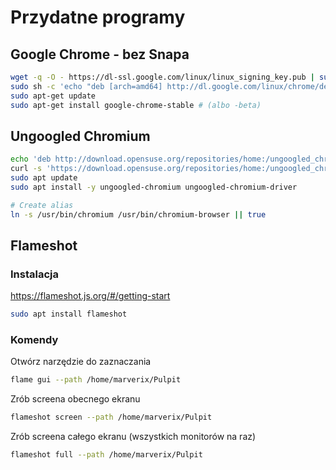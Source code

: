 # Przydatne programy

## Google Chrome - bez Snapa

```sh
wget -q -O - https://dl-ssl.google.com/linux/linux_signing_key.pub | sudo apt-key add -
sudo sh -c 'echo "deb [arch=amd64] http://dl.google.com/linux/chrome/deb/ stable main" >> /etc/apt/sources.list.d/google.list'
sudo apt-get update
sudo apt-get install google-chrome-stable # (albo -beta)
```

## Ungoogled Chromium

```sh
echo 'deb http://download.opensuse.org/repositories/home:/ungoogled_chromium/Ubuntu_Focal/ /' | sudo tee /etc/apt/sources.list.d/home-ungoogled_chromium.list > /dev/null
curl -s 'https://download.opensuse.org/repositories/home:/ungoogled_chromium/Ubuntu_Focal/Release.key' | gpg --dearmor | sudo tee /etc/apt/trusted.gpg.d/home-ungoogled_chromium.gpg > /dev/null
sudo apt update
sudo apt install -y ungoogled-chromium ungoogled-chromium-driver

# Create alias
ln -s /usr/bin/chromium /usr/bin/chromium-browser || true
```

## Flameshot

### Instalacja

https://flameshot.js.org/#/getting-start

```sh
sudo apt install flameshot
```

### Komendy

Otwórz narzędzie do zaznaczania

```sh
flame gui --path /home/marverix/Pulpit
```

Zrób screena obecnego ekranu

```sh
flameshot screen --path /home/marverix/Pulpit
```

Zrób screena całego ekranu (wszystkich monitorów na raz)

```sh
flameshot full --path /home/marverix/Pulpit
```
